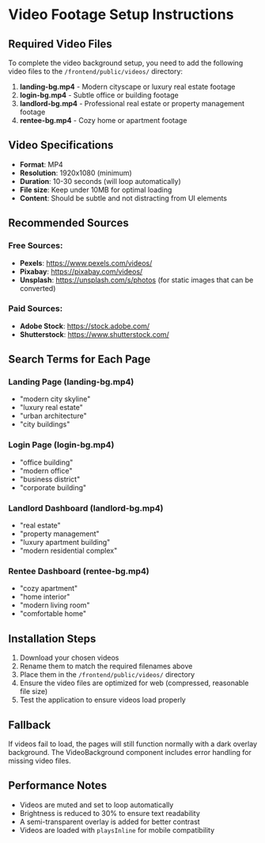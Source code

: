 # Video Footage Setup Instructions

## Required Video Files

To complete the video background setup, you need to add the following video files to the `/frontend/public/videos/` directory:

1. **landing-bg.mp4** - Modern cityscape or luxury real estate footage
2. **login-bg.mp4** - Subtle office or building footage  
3. **landlord-bg.mp4** - Professional real estate or property management footage
4. **rentee-bg.mp4** - Cozy home or apartment footage

## Video Specifications

- **Format**: MP4
- **Resolution**: 1920x1080 (minimum)
- **Duration**: 10-30 seconds (will loop automatically)
- **File size**: Keep under 10MB for optimal loading
- **Content**: Should be subtle and not distracting from UI elements

## Recommended Sources

### Free Sources:
- **Pexels**: https://www.pexels.com/videos/
- **Pixabay**: https://pixabay.com/videos/
- **Unsplash**: https://unsplash.com/s/photos (for static images that can be converted)

### Paid Sources:
- **Adobe Stock**: https://stock.adobe.com/
- **Shutterstock**: https://www.shutterstock.com/

## Search Terms for Each Page

### Landing Page (landing-bg.mp4)
- "modern city skyline"
- "luxury real estate"
- "urban architecture"
- "city buildings"

### Login Page (login-bg.mp4)
- "office building"
- "modern office"
- "business district"
- "corporate building"

### Landlord Dashboard (landlord-bg.mp4)
- "real estate"
- "property management"
- "luxury apartment building"
- "modern residential complex"

### Rentee Dashboard (rentee-bg.mp4)
- "cozy apartment"
- "home interior"
- "modern living room"
- "comfortable home"

## Installation Steps

1. Download your chosen videos
2. Rename them to match the required filenames above
3. Place them in the `/frontend/public/videos/` directory
4. Ensure the video files are optimized for web (compressed, reasonable file size)
5. Test the application to ensure videos load properly

## Fallback

If videos fail to load, the pages will still function normally with a dark overlay background. The VideoBackground component includes error handling for missing video files.

## Performance Notes

- Videos are muted and set to loop automatically
- Brightness is reduced to 30% to ensure text readability
- A semi-transparent overlay is added for better contrast
- Videos are loaded with `playsInline` for mobile compatibility 